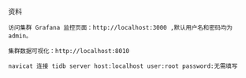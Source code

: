 资料

``
访问集群 Grafana 监控页面：http://localhost:3000 ,默认用户名和密码均为 admin。
``

``
集群数据可视化：http://localhost:8010
``

``
navicat 连接 tidb server
host:localhost
user:root
password:无需填写
``

